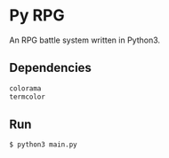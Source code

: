 # Py RPG

An RPG battle system written in Python3.

## Dependencies

```bash
colorama
termcolor
```

## Run

```bash
$ python3 main.py
```
